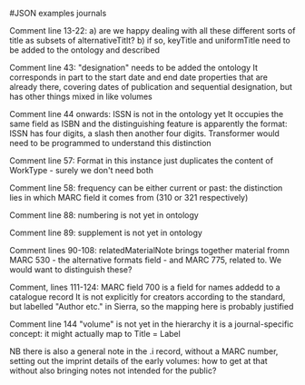 
#JSON examples journals

Comment line 13-22: 
a) are we happy dealing with all these different sorts of title as subsets of alternativeTitlt?
b) if so, keyTitle and uniformTitle need to be added to the ontology and described

Comment line 43: "designation" needs to be added the ontology
It corresponds in part to the start date and end date properties that are already there, covering dates of publication and sequential designation, but has other things mixed in like volumes

Comment line 44 onwards: ISSN is not in the ontology yet
It occupies the same field as ISBN and the distinguishing feature is apparently the format: ISSN has four digits, a slash then another four digits.
Transformer would need to be programmed to understand this distinction

Comment line 57: Format in this instance just duplicates the content of WorkType - surely we don't need both

Comment line 58: frequency can be either current or past: the distinction lies in which MARC field it comes from (310 or 321 respectively)

Comment line 88: numbering is not yet in ontology

Comment line 89: supplement is not yet in ontology

Comment lines 90-108: relatedMaterialNote brings together material fromn MARC 530 - the alternative formats field - and MARC 775, related to.  We would want to distinguish these?

Comment, lines 111-124: MARC field 700 is a field for names addedd to a catalogue record
It is not explicitly for creators according to the standard, but labelled "Author etc." in Sierra, so the mapping here is probably justified

Comment line 144
"volume" is not yet in the hierarchy
it is a journal-specific concept: it might actually map to Title = Label

NB there is also a general note in the .i record, without a MARC number, setting out the imprint details of the early volumes: how to get at that without also bringing notes not intended for the public?



